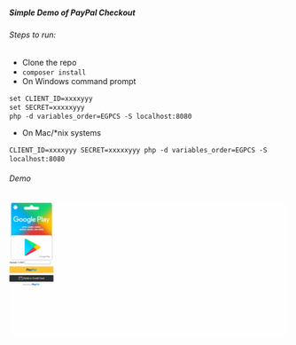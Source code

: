 ##### Simple Demo of PayPal Checkout

###### Steps to run:
- Clone the repo
- `composer install`
- On Windows command prompt
```
set CLIENT_ID=xxxxyyy
set SECRET=xxxxxyyy
php -d variables_order=EGPCS -S localhost:8080
```
- On Mac/*nix systems
```
CLIENT_ID=xxxxyyy SECRET=xxxxxyyy php -d variables_order=EGPCS -S localhost:8080
```

###### Demo
![checkout](checkout_demo.gif)